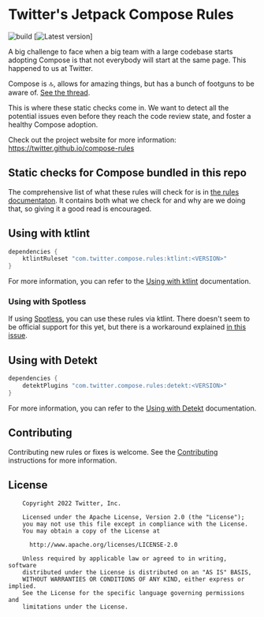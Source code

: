 # Twitter's Jetpack Compose Rules


![build](https://github.com/twitter/compose-rules/workflows/build/badge.svg)
[![Latest version](https://img.shields.io/maven-central/v/com.twitter.compose.rules/common)]

A big challenge to face when a big team with a large codebase starts adopting Compose is that not everybody will start at the same page. This happened to us at Twitter.

Compose is 🔝, allows for amazing things, but has a bunch of footguns to be aware of. [See the thread](https://twitter.com/mrmans0n/status/1507390768796909571).

This is where these static checks come in. We want to detect all the potential issues even before they reach the code review state, and foster a healthy Compose adoption.

Check out the project website for more information: https://twitter.github.io/compose-rules

## Static checks for Compose bundled in this repo

The comprehensive list of what these rules will check for is in [the rules documentaton](https://github.com/twitter/compose-rules/blob/main/docs/rules.md). It contains both what we check for and why are we doing that, so giving it a good read is encouraged.

## Using with ktlint

```groovy
dependencies {
    ktlintRuleset "com.twitter.compose.rules:ktlint:<VERSION>"
}
```

For more information, you can refer to the [Using with ktlint](https://twitter.github.io/compose-rules/#using-the-custom-ruleset-with-ktlint) documentation.

### Using with Spotless

If using [Spotless](https://github.com/diffplug/spotless), you can use these rules via ktlint. There doesn't seem to be official support for this yet, but there is a workaround explained [in this issue](https://github.com/diffplug/spotless/issues/1220).

## Using with Detekt

```groovy
dependencies {
    detektPlugins "com.twitter.compose.rules:detekt:<VERSION>"
}
```

For more information, you can refer to the [Using with Detekt](https://twitter.github.io/compose-rules/#using-the-custom-ruleset-with-detekt) documentation.

## Contributing

Contributing new rules or fixes is welcome. See the [Contributing](CONTRIBUTING.md) instructions for more information.

## License

```
    Copyright 2022 Twitter, Inc.

    Licensed under the Apache License, Version 2.0 (the "License");
    you may not use this file except in compliance with the License.
    You may obtain a copy of the License at

      http://www.apache.org/licenses/LICENSE-2.0

    Unless required by applicable law or agreed to in writing, software
    distributed under the License is distributed on an "AS IS" BASIS,
    WITHOUT WARRANTIES OR CONDITIONS OF ANY KIND, either express or implied.
    See the License for the specific language governing permissions and
    limitations under the License.
```
